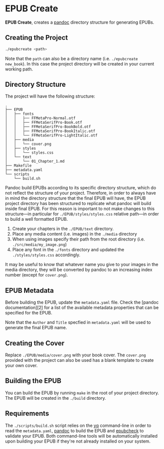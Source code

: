 # EPUB Create

**EPUB Create**, creates a [pandoc][1] directory structure for generating EPUBs.

## Creating the Project

```bash
./epubcreate <path>
```

Note that the `path` can also be a directory name (i.e. `./epubcreate new_book`). In this case the project directory will be created in your current working path.

## Directory Structure

The project will have the following structure:

```
.
├── EPUB
│   ├── fonts
│   │   ├── FFMetaPro-Normal.otf
│   │   ├── FFMetaSerifPro-Book.otf
│   │   ├── FFMetaSerifPro-BookBold.otf
│   │   ├── FFMetaSerifPro-BookItalic.otf
│   │   └── FFMetaSerifPro-LightItalic.otf
│   ├── media
│   │   └── cover.png
│   ├── styles
│   │   └── styles.css
│   └── text
│       └── 01_Chapter_1.md
├── Makefile
├── metadata.yaml
└── scripts
    └── build.sh
```

Pandoc build EPUBs according to its specific directory structure, which do not reflect the structure of your project. Therefore, in order to always have in mind the directory structure that the final EPUB will have, the EPUB project directory has been structured to replicate what pandoc will build inside final EPUB. For this reason is important to not make changes to this structure—in particular for `./EPUB/styles/styles.css` relative path—in order to build a well formatted EPUB.

1. Create your chapters in the `./EPUB/text` directory.
2. Place any media content (i.e. images) in the `./media` directory
3. When using images specify their path from the root directory (i.e. `./src/media/my_image.png`)
3. Place any font in the `./fonts` directory and updated the `./styles/styles.css` accordingly.

It may be useful to know that whatever name you give to your images in the media directory, they will be converted by pandoc to an increasing index number (except for `cover.png`).

## EPUB Metadata

Before building the EPUB, update the `metadata.yaml` file. Check the [pandoc documentation][2] for a list of the available metadata properties that can be specified for the EPUB.

Note that the `Author` and `Title` specfied in `metadata.yaml` will be used to generate the final EPUB name.

## Creating the Cover

Replace `./EPUB/media/cover.png` with your book cover. The `cover.png` provided with the project can also be used has a blank template to create your own cover.

## Building the EPUB

You can build the EPUB by running `make` in the root of your project directory. The EPUB will be created in the `./build` directory.

## Requirements

The `./scripts/build.sh` script relies on the [yq][3] command-line in order to read the `metadata.yaml`, [pandoc][1] to build the EPUB and [epubcheck][4] to validate your EPUB. Both command-line tools will be automatically installed upon building your EPUB if they're not already installed on your system.


[1]: https://pandoc.org/ "Pandoc Website"
[3]: https://pandoc.org/MANUAL.html#metadata-variables "Pandoc Metadata"
[3]: https://github.com/mikefarah/yq "yq GitHub Page"
[4]: https://www.w3.org/publishing/epubcheck/ "EPUB Check Website"